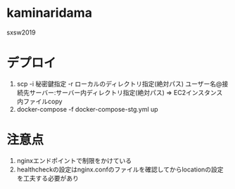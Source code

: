 # kaminaridama
sxsw2019

# デプロイ
1. scp -i 秘密鍵指定 -r ローカルのディレクトリ指定(絶対パス) ユーザー名@接続先サーバー:サーバー内ディレクトリ指定(絶対パス) => EC2インスタンス内ファイルcopy
2. docker-compose -f docker-compose-stg.yml up

# 注意点
1. nginxエンドポイントで制限をかけている
2. healthcheckの設定はnginx.confのファイルを確認してからlocationの設定を工夫する必要があり



